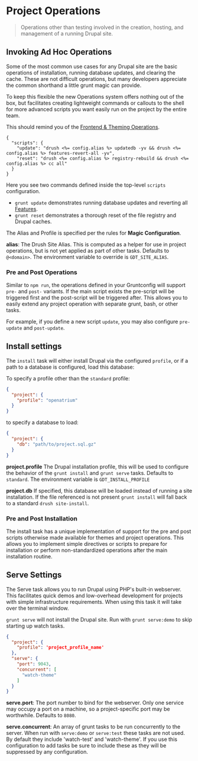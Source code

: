 # Project Operations

> Operations other than testing involved in the creation, hosting, and
management of a running Drupal site.

## Invoking Ad Hoc Operations

Some of the most common use cases for any Drupal site are the basic operations
of installation, running database updates, and clearing the cache. These are not
difficult operations, but many developers appreciate the common shorthand a
little grunt magic can provide.

To keep this flexible the new Operations system offers nothing out of the box,
but facilitates creating lightweight commands or callouts to the shell for more
advanced scripts you want easily run on the project by the entire team.

This should remind you of the [Frontend & Theming Operations](30_FRONTEND.md).

```
{
  "scripts": {
    "update": "drush <%= config.alias %> updatedb -yv && drush <%= config.alias %> features-revert-all -yv",
    "reset": "drush <%= config.alias %> registry-rebuild && drush <%= config.alias %> cc all"
  }
}
```

Here you see two commands defined inside the top-level `scripts` configuration.

* `grunt update` demonstrates running database updates and reverting all
[Features](http://www.drupal.org/project/features).
* `grunt reset` demonstrates a thorough reset of the file registry and Drupal
caches.

The Alias and Profile is specified per the rules for **Magic Configuration**.

**alias**: The Drush Site Alias. This is computed as a helper for use in
project operations, but is not yet applied as part of other tasks. Defaults to
`@<domain>`. The environment variable to override is `GDT_SITE_ALIAS`.

### Pre and Post Operations

Similar to `npm run`, the operations defined in your Gruntconfig will support
`pre-` and `post-` variants. If the main script exists the pre-script will be
triggered first and the post-script will be triggered after. This allows you to
easily extend any project operation with separate grunt, bash, or other tasks.

For example, if you define a new script `update`, you may also configure
`pre-update` and `post-update`.

## Install settings

The `install` task will either install Drupal via the configured `profile`, or
if a path to a database is configured, load this database:

To specify a profile other than the `standard` profile:

```json
{
  "project": {
    "profile": "openatrium"
  }
}
```

to specify a database to load:

```json
{
  "project": {
    "db": "path/to/project.sql.gz"
  }
}
```

**project.profile** The Drupal installation profile, this will be used to
configure the behavior of the `grunt install` and `grunt serve` tasks. Defaults
to `standard`. The environment variable is `GDT_INSTALL_PROFILE`

**project.db** If specified, this database will be loaded instead of running a
site installation. If the file referenced is not present `grunt install` will
fall back to a standard `drush site-install`.

### Pre and Post Installation

The install task has a unique implementation of support for the pre and post
scripts otherwise made available for themes and project operations. This allows
you to implement simple directives or scripts to prepare for installation or
perform non-standardized operations after the main installation routine.

## Serve Settings

The Serve task allows you to run Drupal using PHP's built-in webserver. This
facilitates quick demos and low-overhead development for projects with simple
infrastructure requirements. When using this task it will take over the
terminal window.

`grunt serve` will not install the Drupal site. Run with `grunt serve:demo` to
skip starting up watch tasks.

```json
{
  "project": {
    "profile": 'project_profile_name'
  },
  "serve": {
    "port": 9043,
    "concurrent": [
      "watch-theme"
    ]
  }
}
```

**serve.port**: The port number to bind for the webserver. Only one service may
occupy a port on a machine, so a project-specific port may be worthwhile.
Defaults to `8080`.

**serve.concurrent**: An array of grunt tasks to be run concurrently to the
server. When run with `serve:demo` or `serve:test` these tasks are not used. By
default they include 'watch-test' and 'watch-theme'. If you use this
configuration to add tasks be sure to include these as they will be suppressed
by any configuration.
